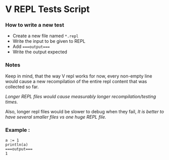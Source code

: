 # V REPL Tests Script

### How to write a new test
  - Create a new file named `*.repl`
  - Write the input to be given to REPL
  - Add `===output===`
  - Write the output expected
  
### Notes
Keep in mind, that the way V repl works for now, every non-empty line
would cause a new recompilation of the entire repl content that was
collected so far. 

*Longer REPL files would cause measurably*
*longer recompilation/testing times.*

Also, longer repl files would be slower to debug when they fail,
*It is better to have several smaller files vs one huge REPL file.*

### Example :
```
a := 1
println(a)
===output===
1
